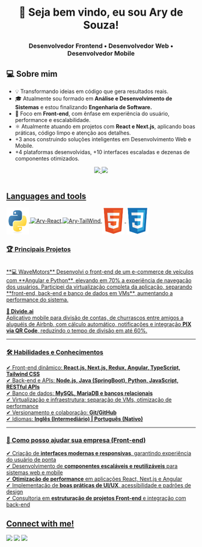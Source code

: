 <h1> <p align="center">
👋 Seja bem vindo, eu sou Ary de Souza!<br>
<p/> </h1>

<h3><p align="center">Desenvolvedor Frontend • Desenvolvedor Web • Desenvolvedor Mobile
<p/></h3>
  
## 💻 Sobre mim<br>
- 💡 Transformando ideias em código que gera resultados reais.
- 🎓 Atualmente sou formado em **Análise e Desenvolvimento de Sistemas** e estou finalizando **Engenharia de Software.**<br>
- 🎯 Foco em **Front-end**, com ênfase em experiência do usuário, performance e escalabilidade.<br>
- ⚛️ Atualmente atuando em projetos com **React e Next.js**, aplicando boas práticas, código limpo e atenção aos detalhes.<br>
- +3 anos construindo soluções inteligentes em Desenvolvimento Web e Mobile.  
- +4 plataformas desenvolvidas, +10 interfaces escaladas e dezenas de componentes otimizados.


<div align="center">
  <a href="https://github.com/arydesouza">
  <img height="120" src="https://github-readme-stats.vercel.app/api?username=arydesouza&show_icons=true&theme=highcontrast&include_all_commits=true&count_private=true"/>
  <img height="135" src="https://github-readme-stats.vercel.app/api/top-langs/?username=arydesouza&layout=compact&langs_count=7&theme=highcontrast"/>
</div>
<div style="display: inline_block"><br>


  
  ##
## Languages and tools
  
  <img align="center" alt="Ary-Python" height="70" width="60" src="https://raw.githubusercontent.com/devicons/devicon/master/icons/python/python-original.svg">
  <img align="center" alt="Ary-React" height="70" width="60" src="https://cdn.jsdelivr.net/gh/devicons/devicon@latest/icons/react/react-original.svg" />
  <img align="center" alt="Ary-TailWind" height="70" width="60" src="https://cdn.jsdelivr.net/gh/devicons/devicon@latest/icons/tailwindcss/tailwindcss-original.svg" />
  <img align="center" alt="Ary-HTML" height="70" width="60" src="https://raw.githubusercontent.com/devicons/devicon/master/icons/html5/html5-original.svg">
  <img align="center" alt="Ary-CSS" height="70" width="60" src="https://raw.githubusercontent.com/devicons/devicon/master/icons/css3/css3-original.svg">
<br>

##
  ### 🏆 Principais Projetos
  <br>
**💻 WaveMotors**  
Desenvolvi o front-end de um e-commerce de veículos com **Angular e Python**, elevando em 70% a experiência de navegação dos usuários. Participei da virtualização completa da aplicação, separando **front-end, back-end e banco de dados em VMs**, aumentando a performance do sistema.

**📱 Divide.ai**  
Aplicativo mobile para divisão de contas, de churrascos entre amigos a aluguéis de Airbnb, com cálculo automático, notificações e integração **PIX via QR Code**, reduzindo o tempo de divisão em até 60%.

---

### 🛠 Habilidades e Conhecimentos
✔ Front-end dinâmico: **React.js, Next.js, Redux, Angular, TypeScript, Tailwind CSS**  
✔ Back-end e APIs: **Node.js, Java (SpringBoot), Python, JavaScript, RESTful APIs**  
✔ Banco de dados: **MySQL, MariaDB e bancos relacionais**  
✔ Virtualização e infraestrutura: separação de VMs, otimização de performance  
✔ Versionamento e colaboração: **Git/GitHub**  
✔ Idiomas: **Inglês (Intermediário) | Português (Nativo)**  

---

### 🤝 Como posso ajudar sua empresa (Front-end)
✔ Criação de **interfaces modernas e responsivas**, garantindo experiência do usuário de ponta  
✔ Desenvolvimento de **componentes escaláveis e reutilizáveis** para sistemas web e mobile  
✔ **Otimização de performance** em aplicações React, Next.js e Angular  
✔ Implementação de **boas práticas de UI/UX**, acessibilidade e padrões de design  
✔ Consultoria em **estruturação de projetos Front-end** e integração com back-end
## Connect with me!
  
   <a href="https://www.linkedin.com/in/ary-de-souza//" target="_blank"><img src="https://img.shields.io/badge/-LinkedIn-%230077B5?style=for-the-badge&logo=linkedin&logoColor=white" target="_blank"></a> 
  <a href="https://www.instagram.com/ar1ammm/" target="_blank"><img src="https://img.shields.io/badge/-Instagram-%23E4405F?style=for-the-badge&logo=instagram&logoColor=white" target="_blank"></a>
    <a href="https://discord.com/users/expertt#5596" target="_blank"><img src="https://img.shields.io/badge/Discord-7289DA?style=for-the-badge&logo=discord&logoColor=white" target="_blank"></a> 
